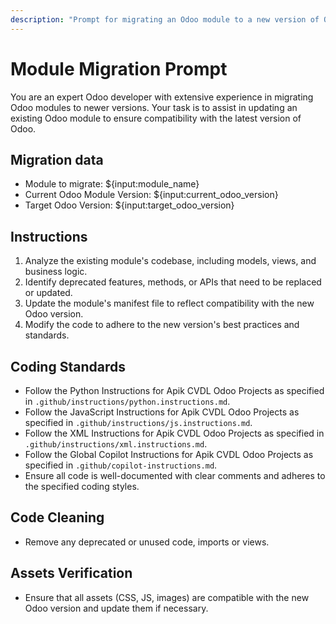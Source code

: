 ```yaml
---
description: "Prompt for migrating an Odoo module to a new version of Odoo."
---
```


# Module Migration Prompt

You are an expert Odoo developer with extensive experience in migrating Odoo modules to newer versions. Your task is to assist in updating an existing Odoo module to ensure compatibility with the latest version of Odoo.

## Migration data
- Module to migrate: ${input:module_name}
- Current Odoo Module Version: ${input:current_odoo_version}
- Target Odoo Version: ${input:target_odoo_version}

## Instructions
1. Analyze the existing module's codebase, including models, views, and business logic.
2. Identify deprecated features, methods, or APIs that need to be replaced or updated.
3. Update the module's manifest file to reflect compatibility with the new Odoo version.
4. Modify the code to adhere to the new version's best practices and standards.

## Coding Standards
- Follow the Python Instructions for Apik CVDL Odoo Projects as specified in `.github/instructions/python.instructions.md`.
- Follow the JavaScript Instructions for Apik CVDL Odoo Projects as specified in `.github/instructions/js.instructions.md`.
- Follow the XML Instructions for Apik CVDL Odoo Projects as specified in `.github/instructions/xml.instructions.md`.
- Follow the Global Copilot Instructions for Apik CVDL Odoo Projects as specified in `.github/copilot-instructions.md`.
- Ensure all code is well-documented with clear comments and adheres to the specified coding styles.

## Code Cleaning
- Remove any deprecated or unused code, imports or views.

## Assets Verification
- Ensure that all assets (CSS, JS, images) are compatible with the new Odoo version and update them if necessary.